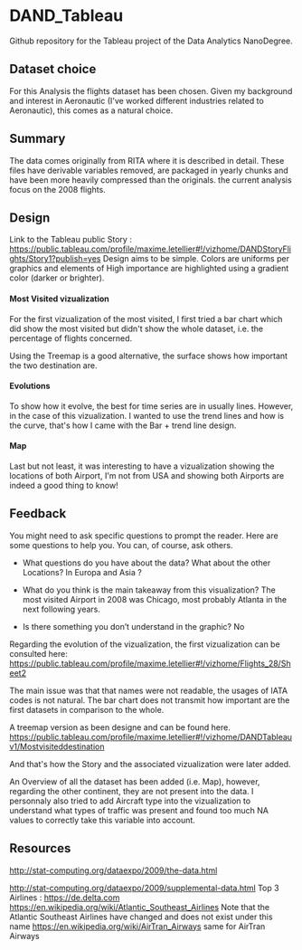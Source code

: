 # DAND_Tableau

Github repository for the Tableau project of the Data Analytics NanoDegree.

## Dataset choice

For this Analysis the flights dataset has been chosen. Given my background and interest in Aeronautic (I've worked different industries related to Aeronautic), this comes as a natural choice. 

## Summary

The data comes originally from RITA where it is described in detail. These files have derivable variables removed, are packaged in yearly chunks and have been more heavily compressed than the originals.
the current analysis focus on the 2008 flights.


## Design

Link to the Tableau public Story : 
https://public.tableau.com/profile/maxime.letellier#!/vizhome/DANDStoryFlights/Story1?publish=yes
Design aims to be simple. Colors are uniforms per graphics and elements of High importance are highlighted using a gradient color (darker or brighter).

#### Most Visited vizualization
For the first vizualization of the most visited, I first tried a bar chart which did show the most visited but didn't show the whole dataset, i.e. the percentage of flights concerned.

Using the Treemap is a good alternative, the surface shows how important the two destination are. 

#### Evolutions
To show how it evolve, the best for time series are in usually lines. However, in the case of this vizualization. I wanted to use the trend lines and how is the curve, that's how I came with the Bar + trend line design.

#### Map
Last but not least, it was interesting to have a vizualization showing the locations of both Airport, I'm not from USA and showing both Airports are indeed a good thing to know! 

##  Feedback 

You might need to ask specific questions to prompt the reader. Here are some questions to help you. You can, of course, ask others.

- What questions do you have about the data? 
What about the other Locations? In Europa and Asia ?

- What do you think is the main takeaway from this visualization?
The most visited Airport in 2008 was Chicago, most probably Atlanta in the next following years. 

- Is there something you don’t understand in the graphic? 
No

Regarding the evolution of the vizualization, the first vizualization can be consulted here:
https://public.tableau.com/profile/maxime.letellier#!/vizhome/Flights_28/Sheet2 

The main issue was that that names were not readable, the usages of IATA codes is not natural. The bar chart does not transmit how important are the first datasets in comparison to the whole.

A treemap version as been designe and can be found here.
https://public.tableau.com/profile/maxime.letellier#!/vizhome/DANDTableauv1/Mostvisiteddestination 

And that's how the Story and the associated vizualization were later added. 

An Overview of all the dataset has been added (i.e. Map), however, regarding the other continent, they are not present into the data. I personnaly also tried to add Aircraft type into the vizualization to understand what types of traffic was present and found too much NA values to correctly take this variable into account.

## Resources 
http://stat-computing.org/dataexpo/2009/the-data.html

http://stat-computing.org/dataexpo/2009/supplemental-data.html
Top 3 Airlines :
https://de.delta.com
https://en.wikipedia.org/wiki/Atlantic_Southeast_Airlines
Note that the Atlantic Southeast Airlines have changed and does not exist under this name 
https://en.wikipedia.org/wiki/AirTran_Airways
same for AirTran Airways
